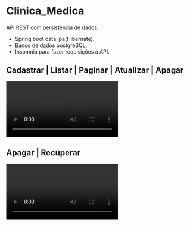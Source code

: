 # Clinica_Medica
API REST com persistência de dados:
- Spring boot data jpa(Hibernate).
- Banco de dados postgreSQL. 
- Insomnia para fazer requisições à API.  
    
 ## Cadastrar | Listar | Paginar | Atualizar | Apagar  



<video controls width="300">
  <source src="/api/arquivos-do-projeto/cadastrar-listar-paginar-atualizar-apagar.webm" type="video/webm" />

  <source src="/api/arquivos-do-projeto/apagar-recuperar.webm" type="video/webm" />
 
</video>  



      
## Apagar | Recuperar
<video controls width="300">

  <source src="/api/arquivos-do-projeto/apagar-recuperar.webm" type="video/webm" />
 
</video> 

    
  <!--  ![<Alt text>](api/arquivos-do-projeto/Iniciando-projeto.mp4) >       
          
    ![<Alt text>](api/arquivos-do-projeto/inserção-2.jpg)  -->



      



     
      
    

